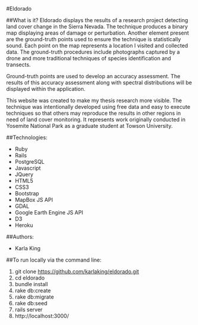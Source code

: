 #Eldorado

##What is it?
Eldorado displays the results of a research project detecting land cover change in the Sierra Nevada. The technique produces a binary map displaying areas of damage or perturbation. Another element present are the ground-truth points used to ensure the technique is statistically sound. Each point on the map represents a location I visited and collected data. The ground-truth procedures include photographs captured by a drone and more traditional techniques of species identification and transects.

Ground-truth points are used to develop an accuracy assessment. The results of this accuracy assessment along with spectral distributions will be displayed within the application.

This website was created to make my thesis research more visible. The technique was intentionally developed using free data and easy to execute techniques so that others may reproduce the results in other regions in need of land cover monitoring. It represents work originally conducted in Yosemite National Park as a graduate student at Towson University.

##Technologies:
* Ruby
* Rails
* PostgreSQL
* Javascript
* JQuery
* HTML5
* CSS3
* Bootstrap
* MapBox JS API
* GDAL
* Google Earth Engine JS API
* D3
* Heroku


##Authors:
* Karla King


##To run locally via the command line:

1. git clone https://github.com/karlaking/eldorado.git
2. cd eldorado
3. bundle install
4. rake db:create
5. rake db:migrate
6. rake db:seed
7. rails server
8. http://localhost:3000/

